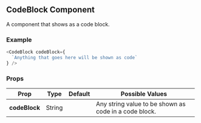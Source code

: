 ## CodeBlock Component
A component that shows as a code block.

### Example

```js
<CodeBlock codeBlock={
  `Anything that goes here will be shown as code`
} />
```

### Props

| Prop          | Type     | Default     | Possible Values
| ------------- | -------- | ----------- | ---------------------------------------------
| **codeBlock**    | String   |             | Any string value to be shown as code in a code block.
